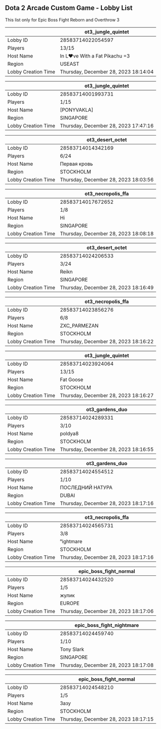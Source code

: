 ## Dota 2 Arcade Custom Game - Lobby List

This list only for Epic Boss Fight Reborn and Overthrow 3

|  | ot3_jungle_quintet |
| ------ | ------ |
| Lobby ID | 28583714022054597 |
| Players | 13/15 |
| Host Name | In L♥ve With a Fat Pikachu =3 |
| Region | USEAST |
| Lobby Creation Time | Thursday, December 28, 2023 18:14:04 |


|  | ot3_jungle_quintet |
| ------ | ------ |
| Lobby ID | 28583714001993731 |
| Players | 1/15 |
| Host Name | [PONYVAKLA] |
| Region | SINGAPORE |
| Lobby Creation Time | Thursday, December 28, 2023 17:47:16 |


|  | ot3_desert_octet |
| ------ | ------ |
| Lobby ID | 28583714014342169 |
| Players | 6/24 |
| Host Name | Первая кровь |
| Region | STOCKHOLM |
| Lobby Creation Time | Thursday, December 28, 2023 18:03:56 |


|  | ot3_necropolis_ffa |
| ------ | ------ |
| Lobby ID | 28583714017672652 |
| Players | 1/8 |
| Host Name | Hi |
| Region | SINGAPORE |
| Lobby Creation Time | Thursday, December 28, 2023 18:08:18 |


|  | ot3_desert_octet |
| ------ | ------ |
| Lobby ID | 28583714024206533 |
| Players | 3/24 |
| Host Name | Reikn |
| Region | SINGAPORE |
| Lobby Creation Time | Thursday, December 28, 2023 18:16:49 |


|  | ot3_necropolis_ffa |
| ------ | ------ |
| Lobby ID | 28583714023856276 |
| Players | 6/8 |
| Host Name | ZXC_PARMEZAN |
| Region | STOCKHOLM |
| Lobby Creation Time | Thursday, December 28, 2023 18:16:22 |


|  | ot3_jungle_quintet |
| ------ | ------ |
| Lobby ID | 28583714023924064 |
| Players | 13/15 |
| Host Name | Fat Goose |
| Region | STOCKHOLM |
| Lobby Creation Time | Thursday, December 28, 2023 18:16:27 |


|  | ot3_gardens_duo |
| ------ | ------ |
| Lobby ID | 28583714024289331 |
| Players | 3/10 |
| Host Name | poldya8 |
| Region | STOCKHOLM |
| Lobby Creation Time | Thursday, December 28, 2023 18:16:55 |


|  | ot3_gardens_duo |
| ------ | ------ |
| Lobby ID | 28583714024554512 |
| Players | 1/10 |
| Host Name | ПОСЛЕДНИЙ НАТУРА |
| Region | DUBAI |
| Lobby Creation Time | Thursday, December 28, 2023 18:17:16 |


|  | ot3_necropolis_ffa |
| ------ | ------ |
| Lobby ID | 28583714024565731 |
| Players | 3/8 |
| Host Name | ⁿightmare |
| Region | STOCKHOLM |
| Lobby Creation Time | Thursday, December 28, 2023 18:17:16 |


|  | epic_boss_fight_normal |
| ------ | ------ |
| Lobby ID | 28583714024432520 |
| Players | 1/5 |
| Host Name | жулик |
| Region | EUROPE |
| Lobby Creation Time | Thursday, December 28, 2023 18:17:06 |


|  | epic_boss_fight_nightmare |
| ------ | ------ |
| Lobby ID | 28583714024459740 |
| Players | 1/10 |
| Host Name | Tony Slark |
| Region | SINGAPORE |
| Lobby Creation Time | Thursday, December 28, 2023 18:17:08 |


|  | epic_boss_fight_normal |
| ------ | ------ |
| Lobby ID | 28583714024548210 |
| Players | 1/5 |
| Host Name | Зазу |
| Region | STOCKHOLM |
| Lobby Creation Time | Thursday, December 28, 2023 18:17:15 |


